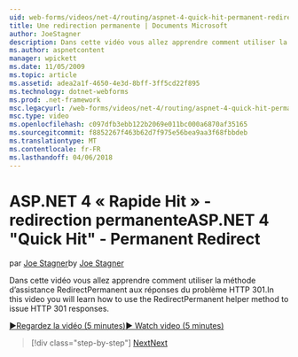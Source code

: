 ```yaml
---
uid: web-forms/videos/net-4/routing/aspnet-4-quick-hit-permanent-redirect
title: Une redirection permanente | Documents Microsoft
author: JoeStagner
description: Dans cette vidéo vous allez apprendre comment utiliser la méthode d’assistance RedirectPermanent aux réponses du problème HTTP 301.
ms.author: aspnetcontent
manager: wpickett
ms.date: 11/05/2009
ms.topic: article
ms.assetid: adea2a1f-4650-4e3d-8bff-3ff5cd22f895
ms.technology: dotnet-webforms
ms.prod: .net-framework
msc.legacyurl: /web-forms/videos/net-4/routing/aspnet-4-quick-hit-permanent-redirect
msc.type: video
ms.openlocfilehash: c097dfb3ebb122b2069e011bc000a6870af35165
ms.sourcegitcommit: f8852267f463b62d7f975e56bea9aa3f68fbbdeb
ms.translationtype: MT
ms.contentlocale: fr-FR
ms.lasthandoff: 04/06/2018
---
```

<a name="aspnet-4-quick-hit---permanent-redirect"></a><span data-ttu-id="57698-103">ASP.NET 4 « Rapide Hit » - redirection permanente</span><span class="sxs-lookup"><span data-stu-id="57698-103">ASP.NET 4 "Quick Hit" - Permanent Redirect</span></span>
====================
<span data-ttu-id="57698-104">par [Joe Stagner](https://github.com/JoeStagner)</span><span class="sxs-lookup"><span data-stu-id="57698-104">by [Joe Stagner](https://github.com/JoeStagner)</span></span>

<span data-ttu-id="57698-105">Dans cette vidéo vous allez apprendre comment utiliser la méthode d’assistance RedirectPermanent aux réponses du problème HTTP 301.</span><span class="sxs-lookup"><span data-stu-id="57698-105">In this video you will learn how to use the RedirectPermanent helper method to issue HTTP 301 responses.</span></span> 

[<span data-ttu-id="57698-106">&#9654;Regardez la vidéo (5 minutes)</span><span class="sxs-lookup"><span data-stu-id="57698-106">&#9654; Watch video (5 minutes)</span></span>](https://channel9.msdn.com/Blogs/ASP-NET-Site-Videos/aspnet-4-quick-hit-permanent-redirect)

> [!div class="step-by-step"]
> [<span data-ttu-id="57698-107">Next</span><span class="sxs-lookup"><span data-stu-id="57698-107">Next</span></span>](aspnet-4-quick-hit-imperative-webforms-routing.md)
